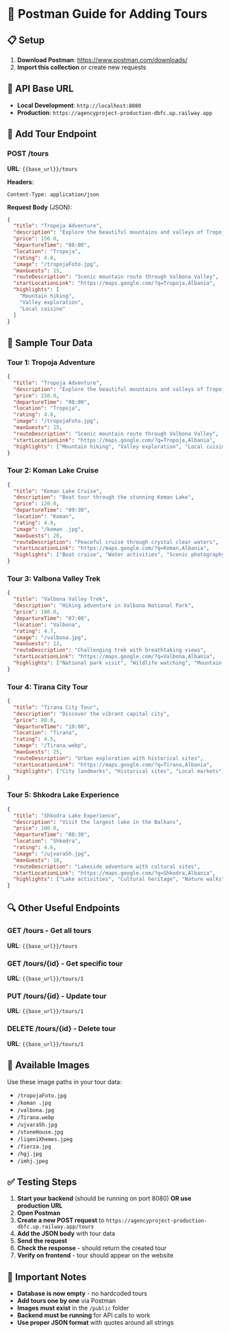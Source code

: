 # 🚀 Postman Guide for Adding Tours

## 📋 **Setup**

1. **Download Postman**: https://www.postman.com/downloads/
2. **Import this collection** or create new requests

## 🔗 **API Base URL**

- **Local Development**: `http://localhost:8080`
- **Production**: `https://agencyproject-production-dbfc.up.railway.app`

## 📝 **Add Tour Endpoint**

### **POST /tours**

**URL**: `{{base_url}}/tours`

**Headers**:
```
Content-Type: application/json
```

**Request Body** (JSON):
```json
{
  "title": "Tropoja Adventure",
  "description": "Explore the beautiful mountains and valleys of Tropoja",
  "price": 150.0,
  "departureTime": "08:00",
  "location": "Tropoja",
  "rating": 4.8,
  "image": "/tropojaFoto.jpg",
  "maxGuests": 15,
  "routeDescription": "Scenic mountain route through Valbona Valley",
  "startLocationLink": "https://maps.google.com/?q=Tropoja,Albania",
  "highlights": [
    "Mountain hiking",
    "Valley exploration", 
    "Local cuisine"
  ]
}
```

## 🎯 **Sample Tour Data**

### **Tour 1: Tropoja Adventure**
```json
{
  "title": "Tropoja Adventure",
  "description": "Explore the beautiful mountains and valleys of Tropoja",
  "price": 150.0,
  "departureTime": "08:00",
  "location": "Tropoja",
  "rating": 4.8,
  "image": "/tropojaFoto.jpg",
  "maxGuests": 15,
  "routeDescription": "Scenic mountain route through Valbona Valley",
  "startLocationLink": "https://maps.google.com/?q=Tropoja,Albania",
  "highlights": ["Mountain hiking", "Valley exploration", "Local cuisine"]
}
```

### **Tour 2: Koman Lake Cruise**
```json
{
  "title": "Koman Lake Cruise",
  "description": "Boat tour through the stunning Koman Lake",
  "price": 120.0,
  "departureTime": "09:30",
  "location": "Koman",
  "rating": 4.9,
  "image": "/koman .jpg",
  "maxGuests": 20,
  "routeDescription": "Peaceful cruise through crystal clear waters",
  "startLocationLink": "https://maps.google.com/?q=Koman,Albania",
  "highlights": ["Boat cruise", "Water activities", "Scenic photography"]
}
```

### **Tour 3: Valbona Valley Trek**
```json
{
  "title": "Valbona Valley Trek",
  "description": "Hiking adventure in Valbona National Park",
  "price": 180.0,
  "departureTime": "07:00",
  "location": "Valbona",
  "rating": 4.7,
  "image": "/valbona.jpg",
  "maxGuests": 12,
  "routeDescription": "Challenging trek with breathtaking views",
  "startLocationLink": "https://maps.google.com/?q=Valbona,Albania",
  "highlights": ["National park visit", "Wildlife watching", "Mountain climbing"]
}
```

### **Tour 4: Tirana City Tour**
```json
{
  "title": "Tirana City Tour",
  "description": "Discover the vibrant capital city",
  "price": 80.0,
  "departureTime": "10:00",
  "location": "Tirana",
  "rating": 4.5,
  "image": "/Tirana.webp",
  "maxGuests": 25,
  "routeDescription": "Urban exploration with historical sites",
  "startLocationLink": "https://maps.google.com/?q=Tirana,Albania",
  "highlights": ["City landmarks", "Historical sites", "Local markets"]
}
```

### **Tour 5: Shkodra Lake Experience**
```json
{
  "title": "Shkodra Lake Experience",
  "description": "Visit the largest lake in the Balkans",
  "price": 100.0,
  "departureTime": "08:30",
  "location": "Shkodra",
  "rating": 4.6,
  "image": "/ujvaraSh.jpg",
  "maxGuests": 18,
  "routeDescription": "Lakeside adventure with cultural sites",
  "startLocationLink": "https://maps.google.com/?q=Shkodra,Albania",
  "highlights": ["Lake activities", "Cultural heritage", "Nature walks"]
}
```

## 🔍 **Other Useful Endpoints**

### **GET /tours** - Get all tours
**URL**: `{{base_url}}/tours`

### **GET /tours/{id}** - Get specific tour
**URL**: `{{base_url}}/tours/1`

### **PUT /tours/{id}** - Update tour
**URL**: `{{base_url}}/tours/1`

### **DELETE /tours/{id}** - Delete tour
**URL**: `{{base_url}}/tours/1`

## 🎨 **Available Images**

Use these image paths in your tour data:
- `/tropojaFoto.jpg`
- `/koman .jpg`
- `/valbona.jpg`
- `/Tirana.webp`
- `/ujvaraSh.jpg`
- `/stoneHouse.jpg`
- `/liqeniXhemes.jpeg`
- `/fierza.jpg`
- `/hgj.jpg`
- `/imhj.jpeg`

## ✅ **Testing Steps**

1. **Start your backend** (should be running on port 8080) **OR use production URL**
2. **Open Postman**
3. **Create a new POST request** to `https://agencyproject-production-dbfc.up.railway.app/tours`
4. **Add the JSON body** with tour data
5. **Send the request**
6. **Check the response** - should return the created tour
7. **Verify on frontend** - tour should appear on the website

## 🚨 **Important Notes**

- **Database is now empty** - no hardcoded tours
- **Add tours one by one** via Postman
- **Images must exist** in the `/public` folder
- **Backend must be running** for API calls to work
- **Use proper JSON format** with quotes around all strings 